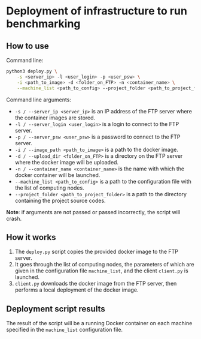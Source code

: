 # Deployment of infrastructure to run benchmarking

## How to use

Command line:

```bash
python3 deploy.py \
    -s <server_ip> -l <user_login> -p <user_psw> \
    -i <path_to_image> -d <folder_on_FTP> -n <container_name> \
    --machine_list <path_to_config> --project_folder <path_to_project_folder>
```

Command line arguments:

- `-s / --server_ip <server_ip>` is an IP address of the FTP server where
  the container images are stored.
- `-l / --server_login <user_login>` is a login to connect to the FTP server.
- `-p / --server_psw <user_psw>` is a password to connect to the FTP server.
- `-i / --image_path <path_to_image>` is a path to the docker image.
- `-d / --upload_dir <folder_on_FTP>` is a directory on the FTP server
  where the docker image will be uploaded.
- `-n / --container_name <container_name>` is the name with which the docker
  container will be launched.
- `--machine_list <path_to_config>` is a path to the configuration file
  with the list of computing nodes.
- `--project_folder <path_to_project_folder>` is a path to the directory
  containing the project source codes.


**Note**: if arguments are not passed or passed incorrectly, the script
will crash.

## How it works

1. The `deploy.py` script copies the provided docker image to the FTP server.
1. It goes through the list of computing nodes, the parameters of which
   are given in the configuration file `machine_list`, and the client
   `client.py` is launched.
1. `client.py` downloads the docker image from the FTP server, then performs
   a local deployment of the docker image.

## Deployment script results

The result of the script will be a running Docker container on each
machine specified in the `machine_list` configuration file.
